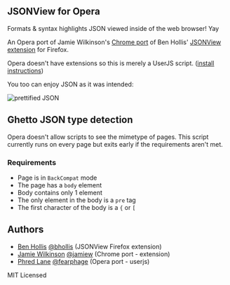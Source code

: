 ## JSONView for Opera

Formats & syntax highlights JSON viewed inside of the web browser! Yay

An Opera port of Jamie Wilkinson's [Chrome port](http://github.com/jamiew/jsonview-chrome) of Ben Hollis' [JSONView extension](http://jsonview.com) for Firefox.

Opera doesn't have extensions so this is merely a UserJS script. ([install instructions](http://userjs.org/help/installation))

You too can enjoy JSON as it was intended:

![prettified JSON](https://addons.mozilla.org/en-US/firefox/images/p/29967/123796716 "JSON + pretty")

## Ghetto JSON type detection

Opera doesn't allow scripts to see the mimetype of pages. This script currently runs on every page but exits early if the requirements aren't met.

### Requirements

* Page is in `BackCompat` mode
* The page has a `body` element
* Body contains only 1 element
* The only element in the body is a `pre` tag
* The first character of the body is a `{` or `[`

## Authors

* [Ben Hollis](http://benhollis.net) [@bhollis](http://twitter.com/bhollis) (JSONView Firefox extension) 
* [Jamie Wilkinson](http://jamiedubs.com) [@jamiew](http://twitter.com/jamiew) (Chrome port - extension)
* [Phred Lane](http://my.opera.com/fearphage "I should officially change my name") [@fearphage](http://twitter.com/fearphage) (Opera port - userjs)

MIT Licensed